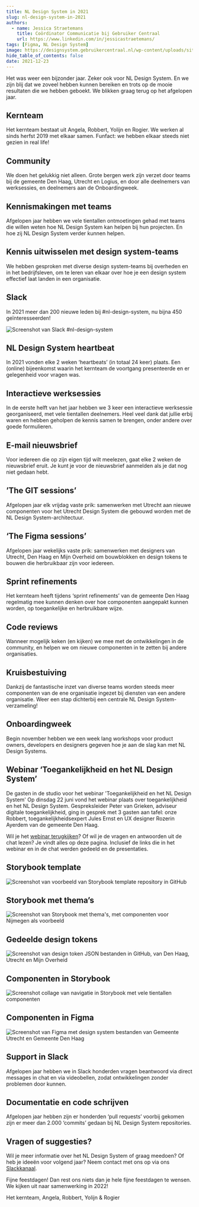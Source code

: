 ```yaml
---
title: NL Design System in 2021
slug: nl-design-system-in-2021
authors:
  - name: Jessica Straetemans
    title: Coördinator Communicatie bij Gebruiker Centraal
    url: https://www.linkedin.com/in/jessicastraetemans/
tags: [Figma, NL Design System]
image: https://designsystem.gebruikercentraal.nl/wp-content/uploads/sites/26/2021/12/2021.jpeg
hide_table_of_contents: false
date: 2021-12-23
---
```


Het was weer een bijzonder jaar. Zeker ook voor NL Design System. En we zijn blij dat we zoveel hebben kunnen bereiken en trots op de mooie resultaten die we hebben geboekt. We blikken graag terug op het afgelopen jaar.

<!-- truncate -->

## Kernteam

Het kernteam bestaat uit Angela, Robbert, Yolijn en Rogier. We werken al sinds herfst 2019 met elkaar samen. Funfact: we hebben elkaar steeds niet gezien in real life!

## Community

We doen het gelukkig niet alleen. Grote bergen werk zijn verzet door teams bij de gemeente Den Haag, Utrecht en Logius, en door alle deelnemers van werksessies, en deelnemers aan de Onboardingweek.

## Kennismakingen met teams

Afgelopen jaar hebben we vele tientallen ontmoetingen gehad met teams die willen weten hoe NL Design System kan helpen bij hun projecten. En hoe zij NL Design System verder kunnen helpen.

## Kennis uitwisselen met design system-teams

We hebben gesproken met diverse design system-teams bij overheden en in het bedrijfsleven, om te leren van elkaar over hoe je een design system effectief laat landen in een organisatie.

## Slack

In 2021 meer dan 200 nieuwe leden bij #nl-design-system, nu bijna 450 geïnteresseerden!

![Screenshot van Slack #nl-design-system](https://designsystem.gebruikercentraal.nl/wp-content/uploads/sites/26/2021/12/Schermafbeelding-2021-12-23-om-13.59.06-2048x740.png)

## NL Design System heartbeat

In 2021 vonden elke 2 weken ‘heartbeats’ (in totaal 24 keer) plaats. Een (online) bijeenkomst waarin het kernteam de voortgang presenteerde en er gelegenheid voor vragen was.

## Interactieve werksessies

In de eerste helft van het jaar hebben we 3 keer een interactieve werksessie georganiseerd, met vele tientallen deelnemers. Heel veel dank dat jullie erbij waren en hebben geholpen de kennis samen te brengen, onder andere over goede formulieren.

## E-mail nieuwsbrief

Voor iedereen die op zijn eigen tijd wilt meelezen, gaat elke 2 weken de nieuwsbrief eruit. Je kunt je voor de nieuwsbrief aanmelden als je dat nog niet gedaan hebt.

## ’The GIT sessions’

Afgelopen jaar elk vrijdag vaste prik: samenwerken met Utrecht aan nieuwe componenten voor het Utrecht Design System die gebouwd worden met de NL Design System-architectuur.

## ‘The Figma sessions’

Afgelopen jaar wekelijks vaste prik: samenwerken met designers van Utrecht, Den Haag en Mijn Overheid om bouwblokken en design tokens te bouwen die herbruikbaar zijn voor iedereen.

## Sprint refinements

Het kernteam heeft tijdens ‘sprint refinements’ van de gemeente Den Haag regelmatig mee kunnen denken over hoe componenten aangepakt kunnen worden, op toegankelijke en herbruikbare wijze.

## Code reviews

Wanneer mogelijk keken (en kijken) we mee met de ontwikkelingen in de community, en helpen we om nieuwe componenten in te zetten bij andere organisaties.

## Kruisbestuiving

Dankzij de fantastische inzet van diverse teams worden steeds meer componenten van de ene organisatie ingezet bij diensten van een andere organisatie. Weer een stap dichterbij een centrale NL Design System-verzameling!

## Onboardingweek

Begin november hebben we een week lang workshops voor product owners, developers en designers gegeven hoe je aan de slag kan met NL Design Systems.

## Webinar ‘Toegankelijkheid en het NL Design System’

De gasten in de studio voor het webinar 'Toegankelijkheid en het NL Design System'
Op dinsdag 22 juni vond het webinar plaats over toegankelijkheid en het NL Design System. Gespreksleider Peter van Grieken, adviseur digitale toegankelijkheid, ging in gesprek met 3 gasten aan tafel: onze Robbert, toegankelijkheidsexpert Jules Ernst en UX designer Rozerin Ayerdem van de gemeente Den Haag.

Wil je het [webinar terugkijken](https://www.gebruikercentraal.nl/blog/terugblik-op-webinar-toegankelijkheid-en-het-nl-design-system/)? Of wil je de vragen en antwoorden uit de chat lezen? Je vindt alles op deze pagina. Inclusief de links die in het webinar en in de chat werden gedeeld en de presentaties.

## Storybook template

![Screenshot van voorbeeld van Storybook template repository in GitHub](https://designsystem.gebruikercentraal.nl/wp-content/uploads/sites/26/2021/12/Template-2048x1021.png)

## Storybook met thema’s

![Screenshot van Storybook met thema's, met componenten voor Nijmegen als voorbeeld](https://designsystem.gebruikercentraal.nl/wp-content/uploads/sites/26/2021/12/Schermafbeelding-2021-12-23-om-14.33.24-1536x537.png)

## Gedeelde design tokens

![Screenshot van design token JSON bestanden in GitHub, van Den Haag, Utrecht en Mijn Overheid](https://designsystem.gebruikercentraal.nl/wp-content/uploads/sites/26/2021/12/Schermafbeelding-2021-12-23-om-14.34.57-1536x1061.png)

## Componenten in Storybook

![Screenshot collage van navigatie in Storybook met vele tientallen componenten](https://designsystem.gebruikercentraal.nl/wp-content/uploads/sites/26/2021/12/Schermafbeelding-2021-12-23-om-14.38.32.png)

## Componenten in Figma

![Screenshot van Figma met design system bestanden van Gemeente Utrecht en Gemeente Den Haag](https://designsystem.gebruikercentraal.nl/wp-content/uploads/sites/26/2021/12/Schermafbeelding-2021-12-23-om-14.40.53-1425x600.png)

## Support in Slack

Afgelopen jaar hebben we in Slack honderden vragen beantwoord via direct messages in chat en via videobellen, zodat ontwikkelingen zonder problemen door kunnen.

## Documentatie en code schrijven

Afgelopen jaar hebben zijn er honderden ‘pull requests’ voorbij gekomen zijn er meer dan 2.000 ‘commits’ gedaan bij NL Design System repositories.

## Vragen of suggesties?

Wil je meer informatie over het NL Design System of graag meedoen? Of heb je ideeën voor volgend jaar? Neem contact met ons op via ons [Slackkanaal](https://praatmee.codefor.nl).

Fijne feestdagen!
Dan rest ons niets dan je hele fijne feestdagen te wensen. We kijken uit naar samenwerking in 2022!

Het kernteam,
Angela, Robbert, Yolijn & Rogier
